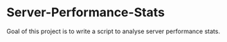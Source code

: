 # Server-Performance-Stats
Goal of this project is to write a script to analyse server performance stats.
